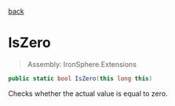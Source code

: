 ﻿

[back](/IronSphere.Extensions/types/LongExtension)

# IsZero

> Assembly: IronSphere.Extensions

```csharp
public static bool IsZero(this long this)
```

Checks whether the actual value is equal to zero.

 
